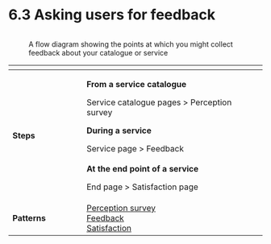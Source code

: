 # 6.3 Asking users for feedback

<figure><img src="../../.gitbook/assets/Collect feedback.png" alt=""><figcaption><p>A flow diagram showing the points at which you might collect feedback about your catalogue or service</p></figcaption></figure>

<table data-header-hidden><thead><tr><th width="131"></th><th></th></tr></thead><tbody><tr><td><strong>Steps</strong></td><td><p><strong>From a service catalogue</strong></p><p>Service catalogue pages > Perception survey</p><p></p><p><strong>During a service</strong></p><p>Service page > Feedback<br><br><strong>At the end point of a service</strong></p><p>End page > Satisfaction page</p></td></tr><tr><td><strong>Patterns</strong></td><td><a href="../6-page-templates/7.2-perception-survey.md">Perception survey</a><br><a href="../6-page-templates/7.1-feedback.md">Feedback</a><br><a href="../6-page-templates/7.3-satisfaction.md">Satisfaction</a></td></tr></tbody></table>
